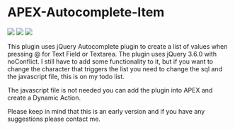 # APEX-Autocomplete-Item
![](https://img.shields.io/badge/ORACLE-APEX-success.svg) ![](https://img.shields.io/badge/Plug--in_Type-Dynamic_Action-orange.svg) ![](https://img.shields.io/badge/Avaiable%20for%20APEX-5.1.3%20or%20above-blue)

This plugin uses jQuery Autocomplete plugin to create a list of values when pressing @ for Text Field or Textarea.
The plugin uses jQuery 3.6.0 with noConflict.
I still have to add some functionality to it, but if you want to change the character that triggers the list you need to change the sql and the javascript file, this is on my todo list.

The javascript file is not needed you can add the plugin into APEX and create a Dynamic Action.

Please keep in mind that this is an early version and if you have any suggestions please contact me.

